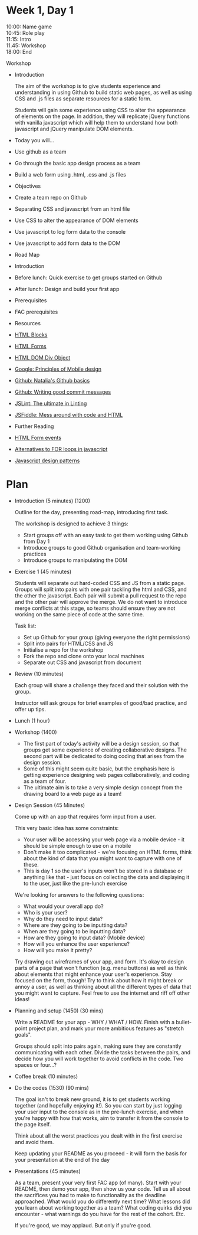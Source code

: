 # Week 1, Day 1

10:00: Name game    
10:45: Role play    
11:15: Intro    
11.45: Workshop    
18:00: End    

Workshop

+ Introduction

  The aim of the workshop is to give students experience and understanding in using Github to build static web pages, as well as using CSS and .js files as separate resources for a static form.

  Students will gain some experience using CSS to alter the appearance of elements on the page. In addition, they will replicate jQuery functions with vanilla javascript which will help them to understand how both javascript and jQuery manipulate DOM elements.

+ Today you will...
 + Use github as a team
 + Go through the basic app design process as a team
 + Build a web form using .html, .css and .js files  


+ Objectives
 + Create a team repo on Github
 + Separating CSS and javascript from an html file
 + Use CSS to alter the appearance of DOM elements
 + Use javascript to log form data to the console
 + Use javascript to add form data to the DOM


+ Road Map
 + Introduction
 + Before lunch: Quick exercise to get groups started on Github
 + After lunch: Design and build your first app


+ Prerequisites
 + FAC prerequisites


+ Resources
 + [HTML Blocks](http://www.w3schools.com/html/html_blocks.asp)
 + [HTML Forms](http://www.w3schools.com/tags/tag_form.asp)
 + [HTML DOM Div Object](http://www.w3schools.com/jsref/dom_obj_div.asp)
 + [Google: Principles of Mobile design](https://www.thinkwithgoogle.com/intl/en-gb/)
 + [Github: Natalia's Github basics](https://github.com/NataliaLKB/learn-git-basics)
 + [Github: Writing good commit messages](https://github.com/erlang/otp/wiki/Writing-good-commit-messages)
 + [JSLint: The ultimate in Linting](http://www.jslint.com/)
 + [JSFiddle: Mess around with code and HTML](https://jsfiddle.net/)

+ Further Reading
 + [HTML Form events](http://www.w3schools.com/tags/ref_eventattributes.asp)
 + [Alternatives to FOR loops in javascript](http://james.padolsey.com/javascript/looping-in-javascript/)
 + [Javascript design patterns](http://www.addyosmani.com/resources/essentialjsdesignpatterns/book/)


# Plan
 + Introduction (5 minutes) (1200)

   Outline for the day, presenting road-map, introducing first task.

   The workshop is designed to achieve 3 things:
   + Start groups off with an easy task to get them working using Github from Day 1
   + Introduce groups to good Github organisation and team-working practices
   + Introduce groups to manipulating the DOM


 + Exercise 1 (45 minutes)

   Students will separate out hard-coded CSS and JS from a static page. Groups will split into pairs with one pair tackling the html and CSS, and the other the javascript. Each pair will submit a pull request to the repo and the other pair will approve the merge. We do not want to introduce merge conflicts at this stage, so teams should ensure they are not working on the same piece of code at the same time.  

   Task list:
   + Set up Github for your group (giving everyone the right permissions)
   + Split into pairs for HTML/CSS and JS
   + Initialise a repo for the workshop
   + Fork the repo and clone onto your local machines
   + Separate out CSS and javascript from document


 + Review (10 minutes)

   Each group will share a challenge they faced and their solution with the group.

   Instructor will ask groups for brief examples of good/bad practice, and offer up tips.  

 + Lunch (1 hour)

 + Workshop (1400)

   + The first part of today's activity will be a design session, so that groups get some experience of creating collaborative designs. The second part will be dedicated to doing coding that arises from the design session.
   + Some of this might seem quite basic, but the emphasis here is getting experience designing web pages collaboratively, and coding as a team of four.
   + The ultimate aim is to take a very simple design concept from the drawing board to a web page as a team!


 + Design Session (45 Minutes)

   Come up with an app that requires form input from a user.  

   This very basic idea has some constraints:
   + Your user will be accessing your web page via a mobile device - it should be simple enough to use on a mobile
   + Don't make it too complicated - we're focusing on HTML forms, think about the kind of data that you might want to capture with one of these.
   + This is day 1 so the user's inputs won't be stored in a database or anything like that - just focus on collecting the data and displaying it to the user, just like the pre-lunch exercise  

   We're looking for answers to the following questions:
   + What would your overall app do?
   + Who is your user?
   + Why do they need to input data?
   + Where are they going to be inputting data?
   + When are they going to be inputting data?
   + How are they going to input data? (Mobile device)
   + How will you enhance the user experience?
   + How will you make it pretty?

   Try drawing out wireframes of your app, and form. It's okay to design parts of a page that won't function (e.g. menu buttons) as well as think about elements that might enhance your user's experience. Stay focused on the form, though! Try to think about how it might break or annoy a user, as well as thinking about all the different types of data that you might want to capture. Feel free to use the internet and riff off other ideas!


 + Planning and setup (1450) (30 mins)

   Write a README for your app - WHY / WHAT / HOW. Finish with a bullet-point project plan, and mark your more ambitious features as "stretch goals".

   Groups should split into pairs again, making sure they are constantly communicating with each other. Divide the tasks between the pairs, and decide how you will work together to avoid conflicts in the code. Two spaces or four...?

 + Coffee break (10 minutes)

 + Do the codes (1530) (90 mins)

   The goal isn't to break new ground, it is to get students working together (and hopefully enjoying it!). So you can start by just logging your user input to the console as in the pre-lunch exercise, and when you're happy with how that works, aim to transfer it from the console to the page itself.

   Think about all the worst practices you dealt with in the first exercise and avoid them.  

   Keep updating your README as you proceed - it will form the basis for your presentation at the end of the day

 + Presentations (45 minutes)

   As a team, present your very first FAC app (of many). Start with your README, then demo your app, then show us your code. Tell us all about the sacrifices you had to make to functionality as the deadline approached. What would you do differently next time? What lessons did you learn about working together as a team? What coding quirks did you encounter - what warnings do you have for the rest of the cohort. Etc.

   If you're good, we may applaud. But only if you're good.

